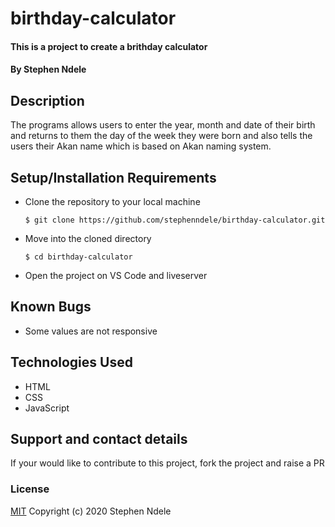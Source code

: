 # birthday-calculator
#### This is a  project to  create a brithday calculator
#### By Stephen Ndele
## Description
The programs allows users to enter the year, month and date of their birth and returns to them the day of the week they were born and also tells the users their Akan name which is based on Akan naming system.


## Setup/Installation Requirements
* Clone the repository to your local machine
    ```
    $ git clone https://github.com/stephenndele/birthday-calculator.git
    ```
* Move into the cloned directory
    ```
    $ cd birthday-calculator
    ```
* Open the project on VS Code and liveserver
## Known Bugs
* Some values are not responsive
## Technologies Used
* HTML
* CSS
* JavaScript
## Support and contact details
If your would like to contribute to this project, fork the project and raise a PR
### License
[MIT](https://choosealicense.com/licenses/mit/)
Copyright (c) 2020 Stephen Ndele